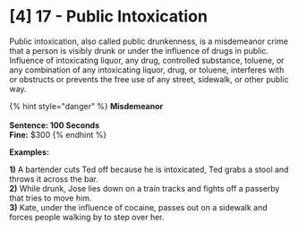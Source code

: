 # \[4] 17 - Public Intoxication

Public intoxication, also called public drunkenness, is a misdemeanor crime that a person is visibly drunk or under the influence of drugs in public. Influence of intoxicating liquor, any drug, controlled substance, toluene, or any combination of any intoxicating liquor, drug, or toluene, interferes with or obstructs or prevents the free use of any street, sidewalk, or other public way.

{% hint style="danger" %}
**Misdemeanor**\
\
**Sentence: 100 Seconds**\
**Fine:** $300
{% endhint %}

**Examples:**

**1)** A bartender cuts Ted off because he is intoxicated, Ted grabs a stool and throws it across the bar.\
**2)** While drunk, Jose lies down on a train tracks and fights off a passerby that tries to move him.\
**3)** Kate, under the influence of cocaine, passes out on a sidewalk and forces people walking by to step over her.
